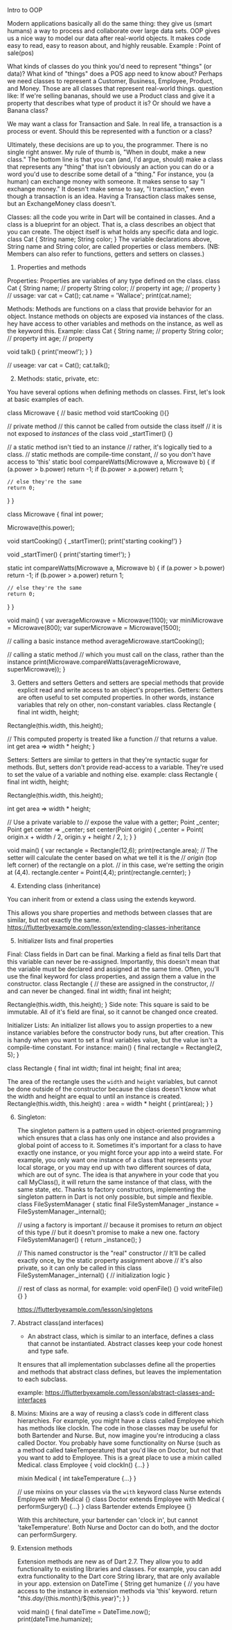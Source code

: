Intro to OOP

Modern applications basically all do the same thing: they give us (smart humans) a way to process and collaborate over large data sets.
OOP gives us a nice way to model our data after real-world objects. It makes code easy to read, easy to reason about, and highly reusable.
Example : Point of sale(pos)

What kinds of classes do you think you'd need to represent "things" (or data)? What kind of "things" does a POS app need to know about? Perhaps we need classes to represent a Customer, Business, Employee, Product, and Money. Those are all classes that represent real-world things.
question like:
If we're selling bananas, should we use a Product class and give it a property that describes what type of product it is? Or should we have a Banana class?

We may want a class for Transaction and Sale. In real life, a transaction is a process or event. Should this be represented with a function or a class?

Ultimately, these decisions are up to you, the programmer. There is no single right answer.
My rule of thumb is, "When in doubt, make a new class."
The bottom line is that you can (and, I'd argue, should) make a class that represents any "thing" that isn't obviously an action you can do or a word you'd use to describe some detail of a "thing."
For instance, you (a human) can exchange money with someone. It makes sense to say "I exchange money." It doesn't make sense to say, "I transaction," even though a transaction is an idea. Having a Transaction class makes sense, but an ExchangeMoney class doesn't.

Classes:
all the code you write in Dart will be contained in classes.
And a class is a blueprint for an object. That is, a class describes an object that you can create.
The object itself is what holds any specific data and logic.
class Cat {
    String name;
    String color;
}
The variable declarations above, String name and String color, are called properties or class members. (NB: Members can also refer to functions, getters and setters on classes.)


1. Properties and methods

Properties:
Properties are variables of any type defined on the class.
class Cat {
  String name; // property
  String color; // property
  int age; // property
}
// ussage:
var cat = Cat();
cat.name = 'Wallace';
print(cat.name);

Methods:
Methods are functions on a class that provide behavior for an object.
Instance methods on objects are exposed via instances of the class.
hey have access to other variables and methods on the instance, as well as the keyword this.
Example:
class Cat {
  String name; // property
  String color; // property
  int age; // property

  void talk() {
   print('meow!');
  }
}

// useage:
var cat = Cat();
cat.talk();

2. Methods: static, private, etc:

You have several options when defining methods on classes. First, let's look at basic examples of each.

class Microwave {
  // basic method
  void startCooking (){}

  // private method
  // this cannot be called from outside the class itself
  // it is not exposed to _instances_ of the class
  void _startTimer() {}

  // a static method isn't tied to an instance
  // rather, it's logically tied to a class.
  // static methods are compile-time constant,
  // so you don't have access to 'this'
  static bool compareWatts(Microwave a, Microwave b) {
    if (a.power > b.power) return -1;
    if (b.power > a.power) return 1;

    // else they're the same
    return 0;
  }
}


class Microwave {
  final int power;

  Microwave(this.power);

  void startCooking() {
    _startTimer();
    print('starting cooking!')
  }

  void _startTimer() {
    print('starting timer!');
  }

  static int compareWatts(Microwave a, Microwave b) {
    if (a.power > b.power) return -1;
    if (b.power > a.power) return 1;

    // else they're the same
    return 0;
  }
}

void main() {
  var averageMicrowave = Microwave(1100);
  var miniMicrowave = Microwave(800);
  var superMicrowave = Microwave(1500);

  // calling a basic instance method
  averageMicrowave.startCooking();

  // calling a static method
  // which you must call on the class, rather than the instance
  print(Microwave.compareWatts(averageMicrowave, superMicrowave));
}

3. Getters and setters
Getters and setters are special methods that provide explicit read and write access to an object's properties.
Getters: Getters are often useful to set computed properties. In other words, instance variables that rely on other, non-constant variables.
class Rectangle {
  final int width, height;

  Rectangle(this.width, this.height);

  // This computed property is treated like a function
  // that returns a value.
  int get area => width * height;
}

Setters: Setters are similar to getters in that they're syntactic sugar for methods.
But, setters don't provide read-access to a variable. They're used to set the value of a variable and nothing else.
example:
class Rectangle {
  final int width, height;

  Rectangle(this.width, this.height);

  int get area => width * height;

   // Use a private variable to
   // expose the value with a getter;
   Point _center;
   Point get center => _center;
   set center(Point origin) {
     _center = Point(
       origin.x + width / 2,
       origin.y + height / 2,
     );
   }
}

void main() {
  var rectangle = Rectangle(12,6);
  print(rectangle.area);
  // The setter will calculate the center based on what we tell it is the
  // _origin_ (top left corner) of the rectangle on a plot.
  // in this case, we're setting the origin at (4,4).
  rectangle.center = Point(4,4);
  print(rectangle.cernter);
}


4. Extending class (inheritance)

You can inherit from or extend a class using the extends keyword.

This allows you share properties and methods between classes that are similar, but not exactly the same.
https://flutterbyexample.com/lesson/extending-classes-inheritance

5. Initializer lists and final properties

Final:
Class fields in Dart can be final.
Marking a field as final tells Dart that this variable can never be re-assigned.
Importantly, this doesn't mean that the variable must be declared and assigned at the same time. Often, you'll use the final keyword for class properties, and assign them a value in the constructor.
class Rectangle {
  // these are assigned in the constructor,
  // and can never be changed.
  final int width;
  final int height;

  Rectangle(this.width, this.height);
}
Side note: This square is said to be immutable. All of it's field are final, so it cannot be changed once created.

Initializer Lists:
An initializer list allows you to assign properties to a new instance variables before the constructor body runs, but after creation.
This is handy when you want to set a final variables value, but the value isn't a compile-time constant. For instance:
main() {
  final rectangle = Rectangle(2, 5);
}

class Rectangle {
  final int width;
  final int height;
  final int area;

  The area of the rectangle uses the `width` and `height`
  variables, but cannot be done outside of the constructor
  because the class doesn't know what the width and height
  are equal to until an instance is created.
  Rectangle(this.width, this.height)
    : area = width * height {
      print(area);
    }
}


6. Singleton:

   The singleton pattern is a pattern used in object-oriented programming which ensures that a class has only one instance and also provides a global point of access to it.
   Sometimes it's important for a class to have exactly one instance, or you might force your app into a weird state.
   For example, you only want one instance of a class that represents your local storage, or you may end up with two different sources of data, which are out of sync.
   The idea is that anywhere in your code that you call MyClass(), it will return the same instance of that class, with the same state, etc.
   Thanks to factory constructors, implementing the singleton pattern in Dart is not only possible, but simple and flexible.
   class FileSystemManager {
     static final FileSystemManager _instance = FileSystemManager._internal();

     // using a factory is important
     // because it promises to return _an_ object of this type
     // but it doesn't promise to make a new one.
     factory FileSystemManager() {
       return _instance();
     }

     // This named constructor is the "real" constructor
     // It'll be called exactly once, by the static property assignment above
     // it's also private, so it can only be called in this class
     FileSystemManager._internal() {
       // initialization logic
     }

     // rest of class as normal, for example:
     void openFile() {}
     void writeFile() {}
   }

   https://flutterbyexample.com/lesson/singletons

7. Abstract class(and interfaces)
   - An abstract class, which is similar to an interface, defines a class that cannot be instantiated.
   Abstract classes keep your code honest and type safe.

   It ensures that all implementation subclasses define all the properties and methods that abstract class defines, but leaves the implementation to each subclass.

   example: https://flutterbyexample.com/lesson/abstract-classes-and-interfaces

8. Mixins:
   Mixins are a way of reusing a class’s code in different class hierarchies.
   For example, you might have a class called Employee which has methods like clockIn. The code in those classes may be useful for both Bartender and Nurse. But, now imagine you're introducing a class called Doctor.
   You probably have some functionality on Nurse (such as a method called takeTemperature) that you'd like on Doctor, but not that you want to add to Employee. This is a great place to use a mixin called Medical.
   class Employee {
     void clockIn() {...}
   }

   mixin Medical {
      int takeTemperature {...}
   }

   // use mixins on your classes via the `with` keyword
   class Nurse extends Employee with Medical {}
   class Doctor extends Employee with Medical {
     performSurgery() {...}
   }
   class Bartender extends Employee {}

   With this architecture, your bartender can 'clock in', but cannot 'takeTemperature'. Both Nurse and Doctor can do both, and the doctor can performSurgery.

9. Extension methods

   Extension methods are new as of Dart 2.7. They allow you to add functionality to existing libraries and classes.
   For example, you can add extra functionality to the Dart core String library, that are only available in your app.
   extension on DateTime {
     String get humanize {
       // you have access to the instance in extension methods via 'this' keyword.
       return "${this.day}/${this.month}/${this.year}";
     }
   }

   void main() {
     final dateTime = DateTime.now();
     print(dateTime.humanize);
